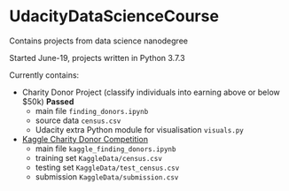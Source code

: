 # UdacityDataScienceCourse
Contains projects from data science nanodegree

Started June-19, projects written in Python 3.7.3

Currently contains:
* Charity Donor Project (classify individuals into earning above or below $50k) **Passed**
    * main file `finding_donors.ipynb`
    * source data `census.csv`
    * Udacity extra Python module for visualisation `visuals.py`
* [Kaggle Charity Donor Competition](https://www.kaggle.com/c/udacity-mlcharity-competition/overview)
    * main file `kaggle_finding_donors.ipynb`
    * training set `KaggleData/census.csv`
    * testing set `KaggleData/test_census.csv`
    * submission `KaggleData/submission.csv`
